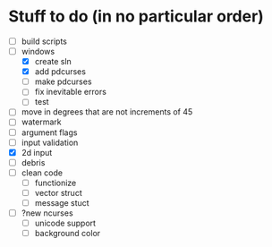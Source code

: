 # Stuff to do (in no particular order)

- [ ] build scripts
- [ ] windows
    - [x] create sln
    - [x] add pdcurses
    - [ ] make pdcurses
    - [ ] fix inevitable errors
    - [ ] test
- [ ] move in degrees that are not increments of 45
- [ ] watermark
- [ ] argument flags
- [ ] input validation
- [x] 2d input
- [ ] debris
- [ ] clean code
    - [ ] functionize
    - [ ] vector struct
    - [ ] message stuct
- [ ] ?new ncurses
    - [ ] unicode support
    - [ ] background color